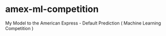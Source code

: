 # amex-ml-competition
 My Model to the American Express - Default Prediction  ( Machine Learning Competition )
